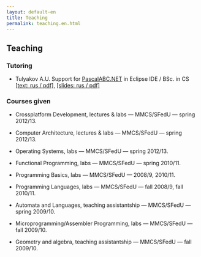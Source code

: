 ```yaml
---
layout: default-en
title: Teaching
permalink: teaching.en.html
---
```

## Teaching

### Tutoring

* Tulyakov A.U. Support for [PascalABC.NET](http://pascalabc.net/en/) in Eclipse IDE / BSc. in CS [[text: rus / pdf]](Edu/tutoring/Tulyakov-2014/text.pdf), [[slides: rus / pdf]](Edu/tutoring/Tulyakov-2014/slides.pdf)

### Courses given

*   Crossplatform Development, lectures & labs — MMCS/SFedU — spring 2012/13.

*   Computer Architecture, lectures & labs — MMCS/SFedU — spring 2012/13.

*   Operating Systems, labs — MMCS/SFedU — spring 2012/13.

*   Functional Programming, labs — MMCS/SFedU — spring 2010/11.

*   Programming Basics, labs — MMCS/SFedU — 2008/9, 2010/11.

*   Programming Languages, labs — MMCS/SFedU — fall 2008/9, fall 2010/11.

*   Automata and Languages, teaching assistantship — MMCS/SFedU — spring 2009/10.

*   Microprogramming/Assembler Programming, labs — MMCS/SFedU — fall 2009/10.

*   Geometry and algebra, teaching assistantship — MMCS/SFedU — fall 2009/10.
